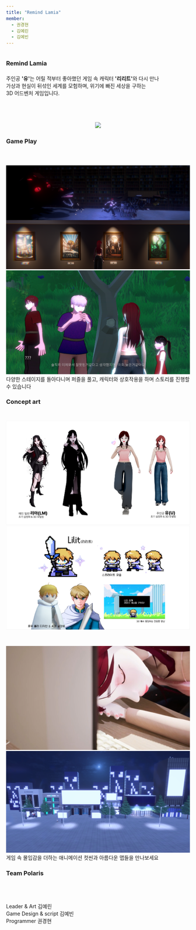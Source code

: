 ```yaml
---
title: "Remind Lamia"
member:
  - 권경현
  - 김예린
  - 김예빈
---
```


<div class="columns is-centered has-text-centered">
  <div class="column is-four-fifths">
    <h3 class="title is-2">Remind Lamia</h3>
    <div class="content has-text-left" style="margin-top: 1.5em;">
      <p>
        주인공 <strong>'유'</strong>는 어릴 적부터 좋아했던 게임 속 캐릭터 <strong>'리리트'</strong>와 다시 만나<br>
        가상과 현실이 뒤섞인 세계를 모험하며, 위기에 빠진 세상을 구하는<br>
        3D 어드벤처 게임입니다.
      </p>
    </div>
  </div>
</div>


<div class="buttons" style="text-align: center; margin-top: 2em;">
  <img src="./asset/main.png" style="margin-top: 2em;">
  
</div>

### Game Play
<div class="buttons" style="text-align: center; margin-top: 4em;">
  <img src="./asset/img9.png">
  <img src="./asset/img4.png">

</div>
다양한 스테이지를 돌아다니며 퍼즐을 풀고, 캐릭터와 상호작용을 하며 스토리를 진행할 수 있습니다

### Concept art
<div class="buttons" style="text-align: center; margin-top: 3em;">
  <img src="./asset/img5.png">
  <img src="./asset/img6.png">
  
</div>

  

<div class="buttons" style="text-align: center; margin-top: 3em;">
  <img src="./asset/img7.png">
  <img src="./asset/img10.png">
</div>  
게임 속 몰입감을 더하는 애니메이션 컷씬과 아름다운 맵들을 만나보세요


### Team Polaris
  <div class="content has-text-left" style="margin-top: 5em;">
  Leader & Art 김예린<br>  
  Game Design & script 김예빈<br>
  Programmer 권경현  
  
</div>



